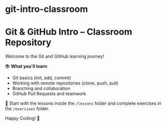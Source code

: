 # git-intro-classroom
# Git & GitHub Intro – Classroom Repository

Welcome to the Git and GitHub learning journey!

📚 **What you'll learn**:
- Git basics (init, add, commit)
- Working with remote repositories (clone, push, pull)
- Branching and collaboration
- GitHub Pull Requests and teamwork

🧠 Start with the lessons inside the `/lessons` folder and complete exercises in the `/exercises` folder.

Happy Coding! 🚀
